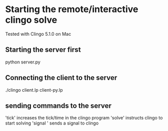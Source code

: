 # Starting the remote/interactive clingo solve

Tested with Clingo 5.1.0 on Mac

## Starting the server first
python server.py

## Connecting the client to the server

./clingo client.lp client-py.lp

## sending commands to the server

'tick' increases the tick/time in the clingo program
'solve' instructs clingo to start solving
'signal <atom>' sends a signal to clingo


